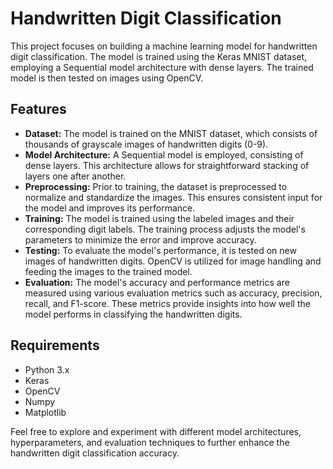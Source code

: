 # Handwritten Digit Classification

This project focuses on building a machine learning model for handwritten digit classification. The model is trained using the Keras MNIST dataset, employing a Sequential model architecture with dense layers. The trained model is then tested on images using OpenCV.

## Features

- **Dataset:** The model is trained on the MNIST dataset, which consists of thousands of grayscale images of handwritten digits (0-9).
- **Model Architecture:** A Sequential model is employed, consisting of dense layers. This architecture allows for straightforward stacking of layers one after another.
- **Preprocessing:** Prior to training, the dataset is preprocessed to normalize and standardize the images. This ensures consistent input for the model and improves its performance.
- **Training:** The model is trained using the labeled images and their corresponding digit labels. The training process adjusts the model's parameters to minimize the error and improve accuracy.
- **Testing:** To evaluate the model's performance, it is tested on new images of handwritten digits. OpenCV is utilized for image handling and feeding the images to the trained model.
- **Evaluation:** The model's accuracy and performance metrics are measured using various evaluation metrics such as accuracy, precision, recall, and F1-score. These metrics provide insights into how well the model performs in classifying the handwritten digits.

## Requirements

- Python 3.x
- Keras
- OpenCV
- Numpy
- Matplotlib


Feel free to explore and experiment with different model architectures, hyperparameters, and evaluation techniques to further enhance the handwritten digit classification accuracy.